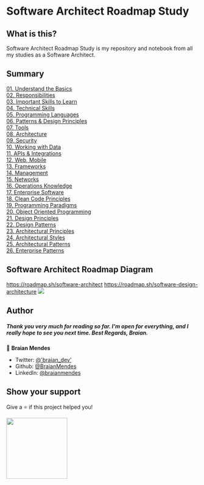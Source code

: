# Software Architect Roadmap Study

## What is this?

Software Architect Roadmap Study is my repository and notebook from all my studies as a Software Architect.

## Summary

[01. Understand the Basics](01_Understand_the_Basics/README.md)
<br>
[02. Responsibilities](02_Responsibilities/README.md)
<br>
[03. Important Skills to Learn](03_Important_Skills_to_Learn/README.md)
<br>
[04. Technical Skills](04_Technical_Skills/README.md)
<br>
[05. Programming Languages](05_Programming_Languages/README.md)
<br>
[06. Patterns & Design Principles](06_Patterns_Design_Principles/README.md)
<br>
[07. Tools](07_Tools/README.md)
<br>
[08. Architecture](08_Architecture/README.md)
<br>
[09. Security](09_Security/README.md)
<br>
[10. Working with Data](10_Working_with_Data/README.md)
<br>
[11. APIs & Integrations](11_APIs_Integrations/README.md)
<br>
[12. Web, Mobile](12_Web_Mobile/README.md)
<br>
[13. Frameworks](13_Frameworks/README.md)
<br>
[14. Management](14_Management/README.md)
<br>
[15. Networks](15_Networks/README.md)
<br>
[16. Operations Knowledge](16_Operations_Knowledge/README.md)
<br>
[17. Enterprise Software](17_Enterprise_Software/README.md)
<br>
[18. Clean Code Principles](18_Clean_Code_Principles/README.md)
<br>
[19. Programming Paradigms](19_Programming_Paradigms/README.md)
<br>
[20. Object Oriented Programming](20_Object_Oriented_Programming/README.md)
<br>
[21. Design Principles](21_Design_Principles/README.md)
<br>
[22. Design Patterns](22_Design_Patterns/README.md)
<br>
[23. Architectural Principles](23_Architectural_Principles/README.md)
<br>
[24. Architectural Styles](24_Architectural_Styles/README.md)
<br>
[25. Architectural Patterns](25_Architectural_Patterns/README.md)
<br>
[26. Enterprise Patterns](26_Enterprise_Patterns/README.md)

## Software Architect Roadmap Diagram

https://roadmap.sh/software-architect
https://roadmap.sh/software-design-architecture
![](.gitbook/assets/software-architect.png)

## Author

<h5>Thank you very much for reading so far. I'm open for everything, and I really hope to see you next time. Best Regards, Braian.</h5>

👤 **Braian Mendes**

* Twitter: [@'braian_dev'](https://twitter.com/braian_dev)
* Github: [@BraianMendes](https://github.com/BraianMendes)
* LinkedIn: [@braianmendes](https://linkedin.com/in/braianmendes)

## Show your support

Give a ⭐️ if this project helped you!

<a href="https://www.patreon.com/braian_dev">
  <img src="https://c5.patreon.com/external/logo/become_a_patron_button@2x.png" width="160">
</a>
